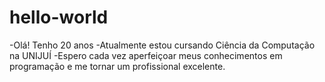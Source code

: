 # hello-world
-Olá! Tenho 20 anos
-Atualmente estou cursando Ciência da Computação na UNIJUÍ
-Espero cada vez aperfeiçoar meus conhecimentos em programação e me tornar um profissional excelente.
